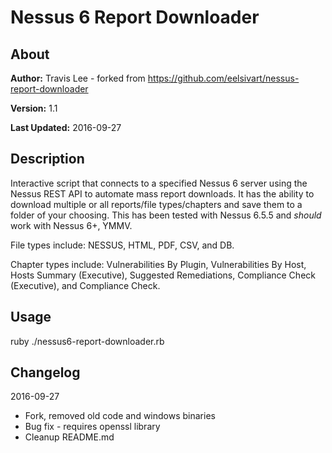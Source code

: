 # Nessus 6 Report Downloader

## About
**Author:** Travis Lee - forked from https://github.com/eelsivart/nessus-report-downloader

**Version:** 1.1

**Last Updated:** 2016-09-27

## Description

Interactive script that connects to a specified Nessus 6 server using the
Nessus REST API to automate mass report downloads. It has the ability to download
multiple or all reports/file types/chapters and save them to a folder of
your choosing. This has been tested with Nessus 6.5.5 and *should* work with
Nessus 6+, YMMV.

File types include: NESSUS, HTML, PDF, CSV, and DB. 

Chapter types include: Vulnerabilities By Plugin, Vulnerabilities By Host, 
Hosts Summary (Executive), Suggested Remediations, Compliance Check (Executive), 
and Compliance Check.

## Usage

ruby ./nessus6-report-downloader.rb

## Changelog

2016-09-27

- Fork, removed old code and windows binaries
- Bug fix - requires openssl library
- Cleanup README.md
